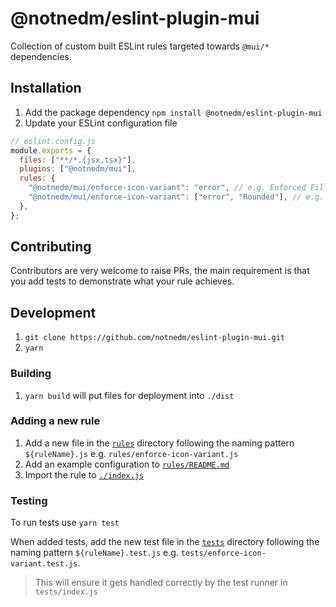 # @notnedm/eslint-plugin-mui

Collection of custom built ESLint rules targeted towards `@mui/*` dependencies.

## Installation

1. Add the package dependency `npm install @notnedm/eslint-plugin-mui`
2. Update your ESLint configuration file

```javascript
// eslint.config.js
module.exports = {
  files: ["**/*.{jsx,tsx}"],
  plugins: ["@notnedm/mui"],
  rules: {
    "@notnedm/mui/enforce-icon-variant": "error", // e.g. Enforced Filled (default) icon variants
    "@notnedm/mui/enforce-icon-variant": ["error", "Rounded"], // e.g. Enforced Rounded icon variants
  },
};
```

## Contributing

Contributors are very welcome to raise PRs, the main requirement is that you add tests to demonstrate what your rule achieves.

## Development

1. `git clone https://github.com/notnedm/eslint-plugin-mui.git`
2. `yarn`

### Building

1. `yarn build` will put files for deployment into `./dist`

### Adding a new rule

1. Add a new file in the [`rules`](./rules) directory following the naming pattern `${ruleName}.js` e.g. `rules/enforce-icon-variant.js`
2. Add an example configuration to [`rules/README.md`](./rules/README.md)
3. Import the rule to [`./index.js`](index.js)

### Testing

To run tests use `yarn test`

When added tests, add the new test file in the [`tests`](./tests) directory following the naming pattern `${ruleName}.test.js` e.g. `tests/enforce-icon-variant.test.js`.

> This will ensure it gets handled correctly by the test runner in `tests/index.js`
